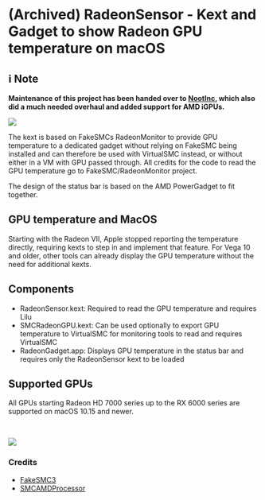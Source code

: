 # (Archived) RadeonSensor - Kext and Gadget to show Radeon GPU temperature on macOS


## ℹ️ Note
**Maintenance of this project has been handed over to [NootInc](https://github.com/NootInc/RadeonSensor), which also did a much needed overhaul and added support for AMD iGPUs.**

![](./imgs/icon.png)

The kext is based on FakeSMCs RadeonMonitor to provide GPU temperature to a dedicated gadget without relying on FakeSMC being installed and can therefore be used with VirtualSMC instead, or without either in a VM with GPU passed through. All credits for the code to read the GPU temperature go to FakeSMC/RadeonMonitor project.

The design of the status bar is based on the AMD PowerGadget to fit together.

## GPU temperature and MacOS
Starting with the Radeon VII, Apple stopped reporting the temperature directly, requiring kexts to step in and implement that feature. For Vega 10 and older, other tools can already display the GPU temperature without the need for additional kexts.

## Components

* RadeonSensor.kext: Required to read the GPU temperature and requires Lilu
* SMCRadeonGPU.kext: Can be used optionally to export GPU temperature to VirtualSMC for monitoring tools to read and requires VirtualSMC
* RadeonGadget.app: Displays GPU temperature in the status bar and requires only the RadeonSensor kext to be loaded

## Supported GPUs

All GPUs starting Radeon HD 7000 series up to the RX 6000 series are supported on macOS 10.15 and newer.

<br/>

![](./imgs/status_bar.png)

### Credits
* [FakeSMC3](https://github.com/CloverHackyColor/FakeSMC3_with_plugins)
* [SMCAMDProcessor](https://github.com/trulyspinach/SMCAMDProcessor)
